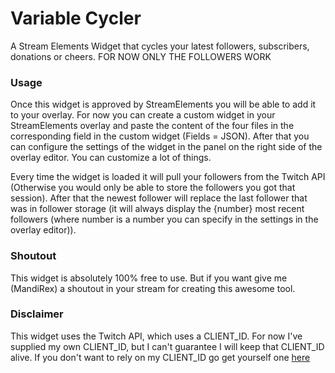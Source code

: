 # Variable Cycler
A Stream Elements Widget that cycles your latest followers, subscribers, donations or cheers.
FOR NOW ONLY THE FOLLOWERS WORK

### Usage
Once this widget is approved by StreamElements you will be able to add it to your overlay.
For now you can create a custom widget in your StreamElements overlay and paste the content of the four files in the corresponding field in the custom widget (Fields = JSON).
After that you can configure the settings of the widget in the panel on the right side of the overlay editor.
You can customize a lot of things.

Every time the widget is loaded it will pull your followers from the Twitch API (Otherwise you would only be able to store the followers you got that session). 
After that the newest follower will replace the last follower that was in follower storage (it will always display the {number} most recent followers (where number is a number you can specify in the settings in the overlay editor)).

### Shoutout
This widget is absolutely 100% free to use. But if you want give me (MandiRex) a shoutout in your stream for creating this awesome tool.

### Disclaimer
This widget uses the Twitch API, which uses a CLIENT_ID. For now I've supplied my own CLIENT_ID, but I can't guarantee I will keep that CLIENT_ID alive.
If you don't want to rely on my CLIENT_ID go get yourself one [here](https://dev.twitch.tv/console/apps)

